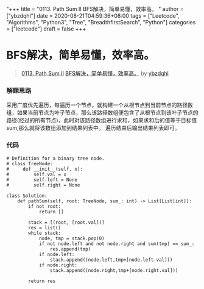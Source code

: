 "+++
title = "0113. Path Sum II BFS解决，简单易懂，效率高。 "
author = ["ybzdqhl"]
date = 2020-08-21T04:59:36+08:00
tags = ["Leetcode", "Algorithms", "Python3", "Tree", "BreadthfirstSearch", "Python"]
categories = ["leetcode"]
draft = false
+++

# BFS解决，简单易懂，效率高。

> [0113. Path Sum II](https://leetcode-cn.com/problems/path-sum-ii/)
> [BFS解决，简单易懂，效率高。](https://leetcode-cn.com/problems/path-sum-ii/solution/bfsjie-jue-jian-dan-yi-dong-xiao-lu-gao-by-bold-ki/) by [ybzdqhl](https://leetcode-cn.com/u/ybzdqhl/)

### 解题思路
采用广度优先遍历，每遍历一个节点，就构建一个从根节点到当前节点的路径数组，如果当前节点为叶子节点，那么该路径数组便包含了从根节点到该叶子节点的路径(经过的所有节点)，此时对该路径数组进行求和，如果求和后的值等于目标值sum,那么就将该数组添加到结果列表中。
遍历结束后输出结果列表即可。

### 代码

```python3
# Definition for a binary tree node.
# class TreeNode:
#     def __init__(self, x):
#         self.val = x
#         self.left = None
#         self.right = None

class Solution:
    def pathSum(self, root: TreeNode, sum_: int) -> List[List[int]]:
        if not root:
            return []
        
        stack = [(root, [root.val])]
        res = list()
        while stack:
            node, tmp = stack.pop(0)
            if not node.left and not node.right and sum(tmp) == sum_:
                res.append(tmp)
            if node.left:
                stack.append((node.left,tmp+[node.left.val]))
            if node.right:
                stack.append((node.right,tmp+[node.right.val]))
        
        return res
```